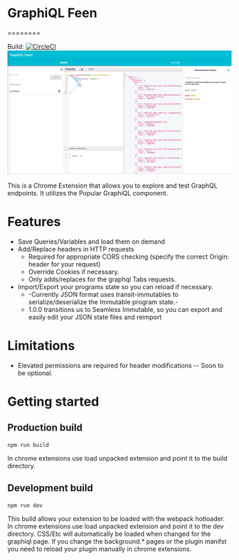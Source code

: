 # GraphiQL Feen
========

Build: [![CircleCI](https://circleci.com/gh/bpatters/graphiql-feen.svg?style=svg&circle-token=c5c2f5ae3dad16a2a659f4f6a9336c42deb7d9a6)](https://circleci.com/gh/bpatters/graphiql-feen)
[![](docs/images/ScreenShot.png)]()


This is a Chrome Extension that allows you to explore and test GraphQL endpoints. It utilizes the Popular GraphiQL component.

# Features

- Save Queries/Variables and load them on demand
- Add/Replace headers in HTTP requests
  - Required for appropriate CORS checking (specify the correct Origin: header for your request)
  - Override Cookies if necessary.
  - Only adds/replaces for the graphql Tabs requests.
- Import/Export your programs state so you can reload if necessary.
  - -Currently JSON format uses transit-immutables to serialize/deserialize the Immutable program state.-
  - 1.0.0 transitions us to Seamless Immutable, so you can export and easily edit your JSON state files and reimport

# Limitations
- Elevated permissions are required for header modifications -- Soon to be optional.

# Getting started

## Production build
```
npm run build
```

In chrome extensions use load unpacked extension and point it to the build directory.

## Development build

```
npm run dev
```
This build allows your extension to be loaded with the webpack hotloader.
In chrome extensions use load unpacked extension and point it to the dev directory.
CSS/Etc will automatically be loaded when changed for the graphiql page. If you change the background.* pages or the
plugin manifst you need to reload your plugin manually in chrome extensions.
